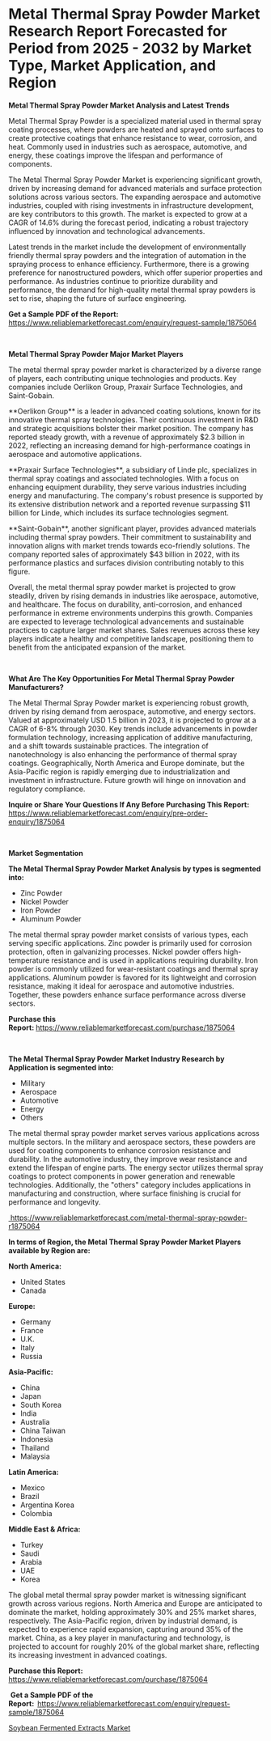 <p><h1>Metal Thermal Spray Powder Market Research Report Forecasted for Period from 2025 -  2032 by Market Type, Market Application, and Region</h1></p><p><strong>Metal Thermal Spray Powder Market Analysis and Latest Trends</strong></p>
<p><p>Metal Thermal Spray Powder is a specialized material used in thermal spray coating processes, where powders are heated and sprayed onto surfaces to create protective coatings that enhance resistance to wear, corrosion, and heat. Commonly used in industries such as aerospace, automotive, and energy, these coatings improve the lifespan and performance of components.</p><p>The Metal Thermal Spray Powder Market is experiencing significant growth, driven by increasing demand for advanced materials and surface protection solutions across various sectors. The expanding aerospace and automotive industries, coupled with rising investments in infrastructure development, are key contributors to this growth. The market is expected to grow at a CAGR of 14.6% during the forecast period, indicating a robust trajectory influenced by innovation and technological advancements.</p><p>Latest trends in the market include the development of environmentally friendly thermal spray powders and the integration of automation in the spraying process to enhance efficiency. Furthermore, there is a growing preference for nanostructured powders, which offer superior properties and performance. As industries continue to prioritize durability and performance, the demand for high-quality metal thermal spray powders is set to rise, shaping the future of surface engineering.</p></p>
<p><strong>Get a Sample PDF of the Report:&nbsp;</strong> <a href="https://www.reliablemarketforecast.com/enquiry/request-sample/1875064?utm_campaign=1890&utm_medium=2&utm_source=Github&utm_content=ia&utm_term=04022025&utm_id=metal-thermal-spray-powder">https://www.reliablemarketforecast.com/enquiry/request-sample/1875064</a></p>
<p>&nbsp;</p>
<p><strong>Metal Thermal Spray Powder Major Market Players</strong></p>
<p><p>The metal thermal spray powder market is characterized by a diverse range of players, each contributing unique technologies and products. Key companies include Oerlikon Group, Praxair Surface Technologies, and Saint-Gobain.</p><p>**Oerlikon Group** is a leader in advanced coating solutions, known for its innovative thermal spray technologies. Their continuous investment in R&D and strategic acquisitions bolster their market position. The company has reported steady growth, with a revenue of approximately $2.3 billion in 2022, reflecting an increasing demand for high-performance coatings in aerospace and automotive applications.</p><p>**Praxair Surface Technologies**, a subsidiary of Linde plc, specializes in thermal spray coatings and associated technologies. With a focus on enhancing equipment durability, they serve various industries including energy and manufacturing. The company's robust presence is supported by its extensive distribution network and a reported revenue surpassing $11 billion for Linde, which includes its surface technologies segment.</p><p>**Saint-Gobain**, another significant player, provides advanced materials including thermal spray powders. Their commitment to sustainability and innovation aligns with market trends towards eco-friendly solutions. The company reported sales of approximately $43 billion in 2022, with its performance plastics and surfaces division contributing notably to this figure.</p><p>Overall, the metal thermal spray powder market is projected to grow steadily, driven by rising demands in industries like aerospace, automotive, and healthcare. The focus on durability, anti-corrosion, and enhanced performance in extreme environments underpins this growth. Companies are expected to leverage technological advancements and sustainable practices to capture larger market shares. Sales revenues across these key players indicate a healthy and competitive landscape, positioning them to benefit from the anticipated expansion of the market.</p></p>
<p>&nbsp;</p>
<p><strong>What Are The Key Opportunities For Metal Thermal Spray Powder Manufacturers?</strong></p>
<p><p>The Metal Thermal Spray Powder market is experiencing robust growth, driven by rising demand from aerospace, automotive, and energy sectors. Valued at approximately USD 1.5 billion in 2023, it is projected to grow at a CAGR of 6-8% through 2030. Key trends include advancements in powder formulation technology, increasing application of additive manufacturing, and a shift towards sustainable practices. The integration of nanotechnology is also enhancing the performance of thermal spray coatings. Geographically, North America and Europe dominate, but the Asia-Pacific region is rapidly emerging due to industrialization and investment in infrastructure. Future growth will hinge on innovation and regulatory compliance.</p></p>
<p><strong>Inquire or Share Your Questions If Any Before Purchasing This Report:</strong> <a href="https://www.reliablemarketforecast.com/enquiry/pre-order-enquiry/1875064?utm_campaign=1890&utm_medium=2&utm_source=Github&utm_content=ia&utm_term=04022025&utm_id=metal-thermal-spray-powder">https://www.reliablemarketforecast.com/enquiry/pre-order-enquiry/1875064</a></p>
<p>&nbsp;</p>
<p><strong>Market Segmentation</strong></p>
<p><strong>The Metal Thermal Spray Powder Market Analysis by types is segmented into:</strong></p>
<p><ul><li>Zinc Powder</li><li>Nickel Powder</li><li>Iron Powder</li><li>Aluminum Powder</li></ul></p>
<p><p>The metal thermal spray powder market consists of various types, each serving specific applications. Zinc powder is primarily used for corrosion protection, often in galvanizing processes. Nickel powder offers high-temperature resistance and is used in applications requiring durability. Iron powder is commonly utilized for wear-resistant coatings and thermal spray applications. Aluminum powder is favored for its lightweight and corrosion resistance, making it ideal for aerospace and automotive industries. Together, these powders enhance surface performance across diverse sectors.</p></p>
<p><strong>Purchase this Report:&nbsp;</strong><a href="https://www.reliablemarketforecast.com/purchase/1875064?utm_campaign=1890&utm_medium=2&utm_source=Github&utm_content=ia&utm_term=04022025&utm_id=metal-thermal-spray-powder">https://www.reliablemarketforecast.com/purchase/1875064</a></p>
<p>&nbsp;</p>
<p><strong>The Metal Thermal Spray Powder Market Industry Research by Application is segmented into:</strong></p>
<p><ul><li>Military</li><li>Aerospace</li><li>Automotive</li><li>Energy</li><li>Others</li></ul></p>
<p><p>The metal thermal spray powder market serves various applications across multiple sectors. In the military and aerospace sectors, these powders are used for coating components to enhance corrosion resistance and durability. In the automotive industry, they improve wear resistance and extend the lifespan of engine parts. The energy sector utilizes thermal spray coatings to protect components in power generation and renewable technologies. Additionally, the "others" category includes applications in manufacturing and construction, where surface finishing is crucial for performance and longevity.</p></p>
<p><a href="https://www.reliablemarketforecast.com/metal-thermal-spray-powder-r1875064?utm_campaign=1890&utm_medium=2&utm_source=Github&utm_content=ia&utm_term=04022025&utm_id=metal-thermal-spray-powder">&nbsp;https://www.reliablemarketforecast.com/metal-thermal-spray-powder-r1875064</a></p>
<p><strong>In terms of Region, the Metal Thermal Spray Powder Market Players available by Region are:</strong></p>
<p>
    <p> <strong> North America: </strong>
        <ul>
            <li>United States</li>
            <li>Canada</li>
        </ul>
        </p> 
    <p> <strong> Europe: </strong>
        <ul>
            <li>Germany</li>
            <li>France</li>
            <li>U.K.</li>
            <li>Italy</li>
            <li>Russia</li>
        </ul>
        </p> 
    <p> <strong> Asia-Pacific: </strong>
        <ul>
            <li>China</li>
            <li>Japan</li>
            <li>South Korea</li>
            <li>India</li>
            <li>Australia</li>
            <li>China Taiwan</li>
            <li>Indonesia</li>
            <li>Thailand</li>
            <li>Malaysia</li>
        </ul>
        </p> 
    <p> <strong> Latin America: </strong>
        <ul>
            <li>Mexico</li>
            <li>Brazil</li>
            <li>Argentina Korea</li>
            <li>Colombia</li>
        </ul>
        </p> 
    <p> <strong> Middle East & Africa: </strong>
        <ul>
            <li>Turkey</li>
            <li>Saudi</li>
            <li>Arabia</li>
            <li>UAE</li>
            <li>Korea</li>
        </ul>
    </p>
    </p>
<p><p>The global metal thermal spray powder market is witnessing significant growth across various regions. North America and Europe are anticipated to dominate the market, holding approximately 30% and 25% market shares, respectively. The Asia-Pacific region, driven by industrial demand, is expected to experience rapid expansion, capturing around 35% of the market. China, as a key player in manufacturing and technology, is projected to account for roughly 20% of the global market share, reflecting its increasing investment in advanced coatings.</p></p>
<p><strong>Purchase this Report: </strong><a href="https://www.reliablemarketforecast.com/purchase/1875064?utm_campaign=1890&utm_medium=2&utm_source=Github&utm_content=ia&utm_term=04022025&utm_id=metal-thermal-spray-powder">https://www.reliablemarketforecast.com/purchase/1875064</a></p>
<p>&nbsp;<strong>Get a Sample PDF of the Report:&nbsp;&nbsp;</strong><a href="https://www.reliablemarketforecast.com/enquiry/request-sample/1875064?utm_campaign=1890&utm_medium=2&utm_source=Github&utm_content=ia&utm_term=04022025&utm_id=metal-thermal-spray-powder">https://www.reliablemarketforecast.com/enquiry/request-sample/1875064</a></p>
<p><strong></strong></p>
<p><p><a href="https://github.com/lylyparadise/Market-Research-Report-List-5/blob/main/soybean-fermented-extracts-market.md?utm_campaign=1890&utm_medium=2&utm_source=Github&utm_content=ia&utm_term=04022025&utm_id=metal-thermal-spray-powder">Soybean Fermented Extracts Market</a></p></p>